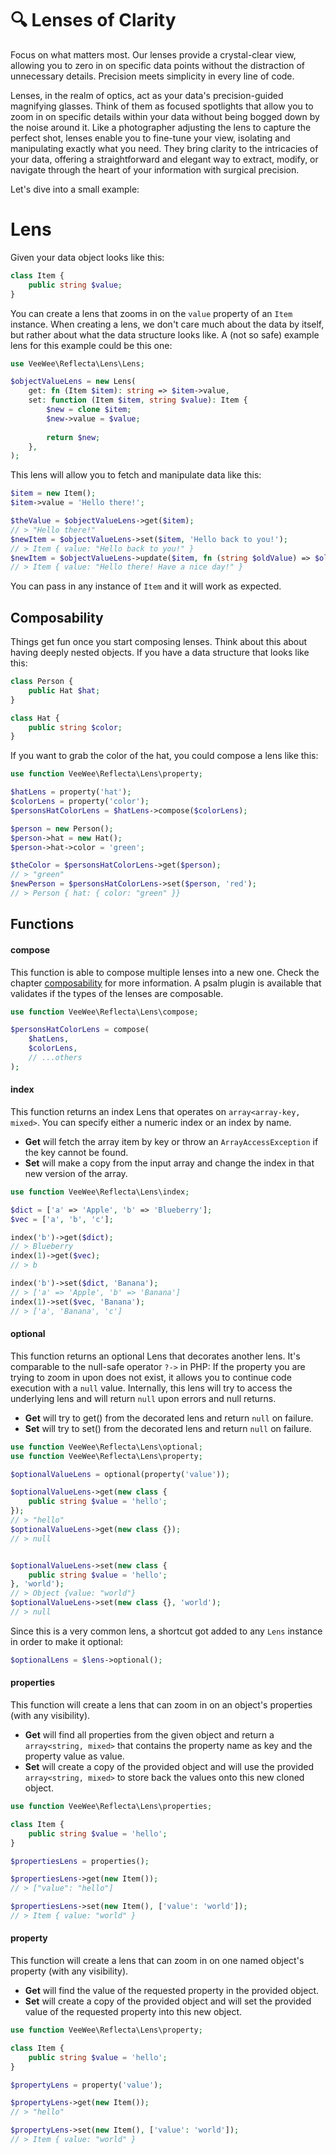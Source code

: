 # 🔍 Lenses of Clarity

Focus on what matters most.
Our lenses provide a crystal-clear view, allowing you to zero in on specific data points without the distraction of unnecessary details.
Precision meets simplicity in every line of code.

Lenses, in the realm of optics, act as your data's precision-guided magnifying glasses.
Think of them as focused spotlights that allow you to zoom in on specific details within your data without being bogged down by the noise around it.
Like a photographer adjusting the lens to capture the perfect shot, lenses enable you to fine-tune your view, isolating and manipulating exactly what you need.
They bring clarity to the intricacies of your data, offering a straightforward and elegant way to extract, modify, or navigate through the heart of your information with surgical precision.

Let's dive into a small example:

# Lens

Given your data object looks like this:

```php
class Item {
    public string $value;
}
```

You can create a lens that zooms in on the `value` property of an `Item` instance.
When creating a lens, we don't care much about the data by itself, but rather about what the data structure looks like.
A (not so safe) example lens for this example could be this one:

```php
use VeeWee\Reflecta\Lens\Lens;

$objectValueLens = new Lens(
    get: fn (Item $item): string => $item->value,
    set: function (Item $item, string $value): Item {
        $new = clone $item;
        $new->value = $value;
        
        return $new;
    },
);
```

This lens will allow you to fetch and manipulate data like this:

```php
$item = new Item();
$item->value = 'Hello there!';

$theValue = $objectValueLens->get($item);
// > "Hello there!"
$newItem = $objectValueLens->set($item, 'Hello back to you!');
// > Item { value: "Hello back to you!" }
$newItem = $objectValueLens->update($item, fn (string $oldValue) => $oldValue . ' Have a nice day!');
// > Item { value: "Hello there! Have a nice day!" }
```

You can pass in any instance of `Item` and it will work as expected.


## Composability

Things get fun once you start composing lenses.
Think about this about having deeply nested objects.
If you have a data structure that looks like this:

```php
class Person {
    public Hat $hat;
}

class Hat {
    public string $color;
}
```

If you want to grab the color of the hat, you could compose a lens like this:

```php
use function VeeWee\Reflecta\Lens\property;

$hatLens = property('hat');
$colorLens = property('color');
$personsHatColorLens = $hatLens->compose($colorLens);

$person = new Person();
$person->hat = new Hat();
$person->hat->color = 'green';

$theColor = $personsHatColorLens->get($person);
// > "green"
$newPerson = $personsHatColorLens->set($person, 'red');
// > Person { hat: { color: "green" }}
```

## Functions

#### compose

This function is able to compose multiple lenses into a new one.
Check the chapter [composability](#composability) for more information.
A psalm plugin is available that validates if the types of the lenses are composable.

```php
use function VeeWee\Reflecta\Lens\compose;

$personsHatColorLens = compose(
    $hatLens,
    $colorLens,
    // ...others
);
```

#### index

This function returns an index Lens that operates on `array<array-key, mixed>`.
You can specify either a numeric index or an index by name.

* **Get** will fetch the array item by key or throw an `ArrayAccessException` if the key cannot be found.
* **Set** will make a copy from the input array and change the index in that new version of the array.


```php
use function VeeWee\Reflecta\Lens\index;

$dict = ['a' => 'Apple', 'b' => 'Blueberry'];
$vec = ['a', 'b', 'c'];

index('b')->get($dict);
// > Blueberry
index(1)->get($vec);
// > b

index('b')->set($dict, 'Banana');
// > ['a' => 'Apple', 'b' => 'Banana']
index(1)->set($vec, 'Banana');
// > ['a', 'Banana', 'c']
```

#### optional

This function returns an optional Lens that decorates another lens.
It's comparable to the null-safe operator `?->` in PHP:
If the property you are trying to zoom in upon does not exist, it allows you to continue code execution with a `null` value.
Internally, this lens will try to access the underlying lens and will return `null` upon errors and null returns.

* **Get** will try to get() from the decorated lens and return `null` on failure. 
* **Set** will try to set() from the decorated lens and return `null` on failure.

```php
use function VeeWee\Reflecta\Lens\optional;
use function VeeWee\Reflecta\Lens\property;

$optionalValueLens = optional(property('value'));

$optionalValueLens->get(new class {
    public string $value = 'hello';
});
// > "hello"
$optionalValueLens->get(new class {});
// > null


$optionalValueLens->set(new class {
    public string $value = 'hello';
}, 'world');
// > Object {value: "world"}
$optionalValueLens->set(new class {}, 'world');
// > null
```

Since this is a very common lens, a shortcut got added to any `Lens` instance in order to make it optional:

```php
$optionalLens = $lens->optional();
```

#### properties

This function will create a lens that can zoom in on an object's properties (with any visibility).

* **Get** will find all properties from the given object and return a `array<string, mixed>` that contains the property name as key and the property value as value.
* **Set** will create a copy of the provided object and will use the provided `array<string, mixed>` to store back the values onto this new cloned object.

```php
use function VeeWee\Reflecta\Lens\properties;

class Item {
    public string $value = 'hello';
}

$propertiesLens = properties();

$propertiesLens->get(new Item());
// > ["value": "hello"]

$propertiesLens->set(new Item(), ['value': 'world']);
// > Item { value: "world" }
```

#### property

This function will create a lens that can zoom in on one named object's property (with any visibility).

* **Get** will find the value of the requested property in the provided object.
* **Set** will create a copy of the provided object and will set the provided value of the requested property into this new object.

```php
use function VeeWee\Reflecta\Lens\property;

class Item {
    public string $value = 'hello';
}

$propertyLens = property('value');

$propertyLens->get(new Item());
// > "hello"

$propertyLens->set(new Item(), ['value': 'world']);
// > Item { value: "world" }
```

